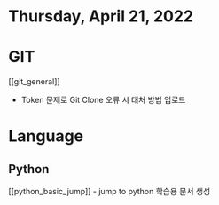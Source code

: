 # Thursday, April 21, 2022
# GIT
[[git_general]]  
- Token 문제로 Git Clone 오류 시 대처 방법 업로드  
# Language
## Python
[[python_basic_jump]] - jump to python 학습용 문서 생성  

